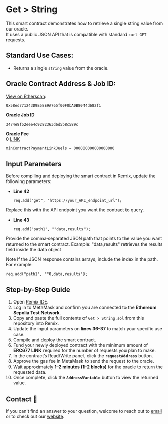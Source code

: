 # Get > String
This smart contract demonstrates how to retrieve a single string value from our oracle.  
It uses a public JSON API that is compatible with standard `curl GET` requests.

## Standard Use Cases:
- Returns a single `string` value from the oracle.

## Oracle Contract Address & Job ID:
[View on Etherscan](https://sepolia.etherscan.io/address/0x58ed771243D9E5EE9A765f00F0bA0B8044d682f1): 
```
0x58ed771243D9E5EE9A765f00F0bA0B8044d682f1
```

**Oracle Job ID**  
```
3474e8f52eee4c9282363d6d5b8c589c
```

**Oracle Fee**   
0 [LINK](https://sepolia.etherscan.io/token/0x779877A7B0D9E8603169DdbD7836e478b4624789)
```
minContractPaymentLinkJuels = 000000000000000000
```


## Input Parameters

Before compiling and deploying the smart contract in Remix, update the following parameters:

- **Line 42**  
  ```solidity
  req.add("get", "https://your_API_endpoint_url");
  ```
Replace this with the API endpoint you want the contract to query.

- **Line 43**  
  ```solidity
  req.add("path1", ""data,results");
  ``` 
Provide the comma‑separated JSON path that points to the value you want returned to the smart contract.
Example: "data,results" retrieves the results field inside the data object

Note
If the JSON response contains arrays, include the index in the path.
For example:
  ```solidity
  req.add("path1", ""0,data,results");
  ```



## Step-by-Step Guide

1. Open [Remix IDE](https://remix.ethereum.org/).  
2. Log in to MetaMask and confirm you are connected to the **Ethereum Sepolia Test Network**.  
3. Copy and paste the full contents of `Get > String.sol` from this repository into Remix.  
4. Update the input parameters on **lines 36–37** to match your specific use case.  
5. Compile and deploy the smart contract.  
6. Fund your newly deployed contract with the minimum amount of **ERC677 LINK** required for the number of requests you plan to make.  
7. In the contract’s Read/Write panel, click the **`requestAddress`** button.  
8. Approve the gas fee in MetaMask to send the request to the oracle.  
9. Wait approximately **1–2 minutes (1–2 blocks)** for the oracle to return the requested data.  
10. Once complete, click the **`AddressVariable`** button to view the returned value.  

## Contact :email:
If you can't find an answer to your question, welcome to reach out to [email](chris@rational-link.com) or to check out our [website](https://www.rational-link.com).



